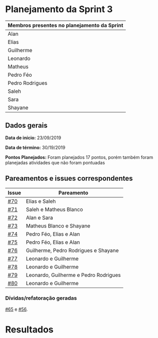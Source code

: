 # Planejamento da Sprint 3

| Membros presentes no planejamento da Sprint  |
|---------------------|
| Alan  |
| Elias |
| Guilherme |
| Leonardo  |
| Matheus |
| Pedro Féo |
| Pedro Rodrigues|
| Saleh  |
| Sara  |
| Shayane|

## Dados gerais

**Data de início:** 23/09/2019

**Data de término:** 30/19/2019

**Pontos Planejados:** Foram planejados 17 pontos, porém também foram planejadas atividades que não foram pontuadas

## Pareamentos e issues correspondentes
| Issue | Pareamento |
|-------|------------|
| [#70](https://github.com/fga-desenho-2019-2/Wiki/issues/70) | Elias e Saleh  |
| [#71](https://github.com/fga-desenho-2019-2/Wiki/issues/71) | Saleh e Matheus Blanco |
| [#72](https://github.com/fga-desenho-2019-2/Wiki/issues/72) | Alan e Sara |
| [#73](https://github.com/fga-desenho-2019-2/Wiki/issues/73) | Matheus Blanco e Shayane  |
| [#74](https://github.com/fga-desenho-2019-2/Wiki/issues/74) | Pedro Féo, Elias e Alan |
| [#75](https://github.com/fga-desenho-2019-2/Wiki/issues/75) | Pedro Féo, Elias e Alan  |
| [#76](https://github.com/fga-desenho-2019-2/Wiki/issues/76) | Guilherme, Pedro Rodrigues e Shayane |
| [#77](https://github.com/fga-desenho-2019-2/Wiki/issues/77) | Leonardo e Guilherme  |
| [#78](https://github.com/fga-desenho-2019-2/Wiki/issues/78) | Leonardo e Guilherme  |
| [#79](https://github.com/fga-desenho-2019-2/Wiki/issues/79) | Leonardo, Guilherme e Pedro Rodrigues  |
| [#80](https://github.com/fga-desenho-2019-2/Wiki/issues/80) | Leonardo e Guilherme  |

### Dívidas/refatoração geradas
[#65](https://github.com/fga-desenho-2019-2/Wiki/issues/65) e [#56](https://github.com/fga-desenho-2019-2/Wiki/issues/56).

# Resultados 
